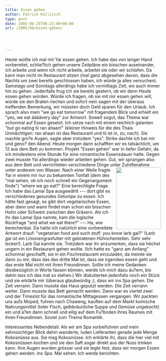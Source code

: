 ```yaml
---
title: Essen gehen
author: Patrick Kollitsch
type: post
date: 2005-06-25T06:25:00+00:00
url: /2005/06/essen-gehen/




---
```

Heute wollte ich mal mit Yai essen gehen. Ich habe das von langer Hand vorbereitet, schlie?lich gehen unsere Zeitpläne ein bisschen auseinander, ich arbeite und wenn ich nicht arbeite, arbeitet sie oder wir schlafen. Da kann man nicht im Restaurant sitzen (mal ganz abgesehen davon, dass die Nachts um zwei bereits geschlossen haben, ich würde ja alles versuchen). Samstags und Sonntags allerdings habe ich vormittags Zeit, wo auch immer hin zu gehen. Jedenfalls frug ich sie bereits gestern, ob wir denn Heute essen gehen würden. Würde ich fragen, ob sie mit mir essen gehen will, würde sie den Braten riechen und sofort nein sagen mit der überaus treffenden Bemerkung, wir müssten doch Geld sparen für den Urlaub. Ich sprach also mein "we go eat tomorrow" mit fragendem Blick und erhielt ein "yes, we eat äääävery day" zur Antwort. Soweit sogut, das Thema war schonmal auf Essen gesetzt. Ich setze nach mit einem reichlich galanten "but go eating tii ran ahaan!" (kleiner Hinweis für die des Thais Unmächtigen: ran ahaan ist das Restaurant und tii ist in, zu, nach). Sie machte gro?e Augen, sagte aber trotzdem "yes". Strike dachte ich bei mir und geno? den Abend. Heute morgen dann schafften wir es tatsächlich, um 12 aus dem Bett zu kommen. Projekt "Essen gehen" war in tiefer Gefahr, da ich mindestens eine Stunde für eine romantische Essensdauer halte. Gegen zwei musste Yai allerdings wieder arbeiten gehen. Gut, wir sprangen also aus dem Bett und verrichteten verschiedene Dinge unter Zuhilfenahme unter anderem von Wasser.  <img src="/images/129.jpg" style="height:200px;width:145px;float:right;margin-left:5px;" />Nach einer Weile fragte Yai in einem mir nur zu bekannten Tonfall (dem des "mal sehen, ob ich noch schnell ein Gegenargument finde") "where we go eat?" Eine berechtigte Frage. Ich habe das Lamai Spa ausgewählt --- dort gibt es verschiedenes gesundes Gelumpe zu essen. Ich hätte fast gesagt, es gibt dort vegetarisches Essen, aber dann und wann findet man schon ein bisschen Huhn oder Schwein zwischen den Gräsern. Als ich ihr das Lamai Spa nannte, kam die logische Rückfrage "and what we eat there?" --- Ha, wie berechenbar. Da hatte ich natürlich eine vorbereitete Antwort drauf: "vegetarian food and such stuff. you know larb gai?" (Larb gai ist ein Limonengrasfutter mit gebratenen Hühnchenteilen. Sehr sehr lecker!). Larb Gai kannte sie. Trotzdem war ihr anzumerken, dass sie höchst ungern in ein Restaurant gehen wollte. (Ich hatte es "ganz am Anfang" schonmal geschafft, sie in ein Fischrestaurant einzuladen, da meinte sie dann zu mir, dass das das dritte Mal ist, dass sie irgendwo essen geht und das erste Mal nicht mit ihren Freundinnen. Sollte ich meine Gedanken diesbezüglich in Worte fassen können, werde ich mich dazu äu?ern, bis dahin lass ich das mal so stehen.) Wir diskutierten jedenfalls noch ein Stück und sie erklärte mir (überaus glaubwürdig ;), dass wir ins Spa gehen. Die Zeit verrann. Dann musste das Haus geputzt werden. Die Zeit verrann weiter. Dann musste das Bett gemacht werden. Dann war es viertel zwei und der Timeslot für das romantische Mittagessen vergangen. Wir packten uns aufs Moped, fuhren nach Chaweng, kauften auf dem Markt komische Nahrungsmittel (toter Fisch, gelbbräunliche Suppe und Gemüse ungekocht) ein und a?en dann schnell und eilig auf dem Fu?boden ihres Raumes mit ihren Freundinnen. Soviel zum Thema Romantik.

Interessantes Nebendetail: Als wir am Spa vorbeifuhren und mein sehnsüchtiger Blick dahin wanderte, luden Lieferanten gerade jede Menge Kokosnüsse aus. Sie mag Kokosnüsse. Ich erklärte ihr, dass die hier viel mit Kokosnüssen kochen und sie den Saft sogar direkt aus der Nuss trinken kann. Ihre Augen wurden grösser und sie legte fest, dass wir morgen Essen gehen werden. Ins Spa. Mal sehen. Ich werde berichten.